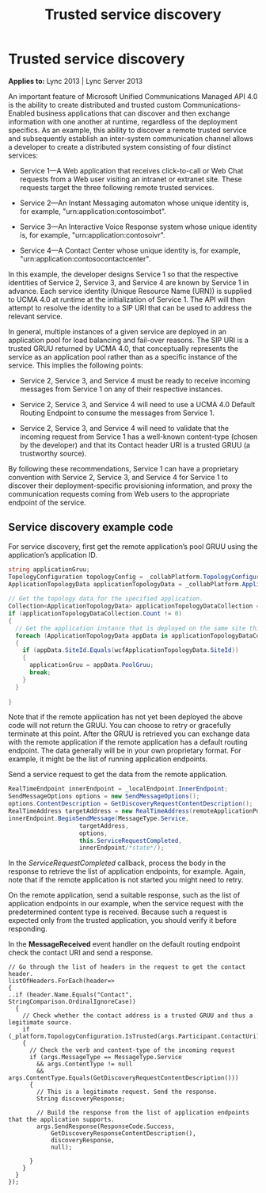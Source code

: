 ﻿---
title: Trusted service discovery
TOCTitle: Trusted service discovery
ms:assetid: e9d21856-ce1b-4dfa-8817-fc5e604e974b
ms:mtpsurl: https://msdn.microsoft.com/en-us/library/Dn465967(v=office.15)
ms:contentKeyID: 57102528
ms.date: 07/25/2014
mtps_version: v=office.15
dev_langs:
- csharp
---

# Trusted service discovery


**Applies to:** Lync 2013 | Lync Server 2013

An important feature of Microsoft Unified Communications Managed API 4.0 is the ability to create distributed and trusted custom Communications-Enabled business applications that can discover and then exchange information with one another at runtime, regardless of the deployment specifics. As an example, this ability to discover a remote trusted service and subsequently establish an inter-system communication channel allows a developer to create a distributed system consisting of four distinct services:

  - Service 1—A Web application that receives click-to-call or Web Chat requests from a Web user visiting an intranet or extranet site. These requests target the three following remote trusted services.

  - Service 2—An Instant Messaging automaton whose unique identity is, for example, "urn:application:contosoimbot".

  - Service 3—An Interactive Voice Response system whose unique identity is, for example, "urn:application:contosoivr".

  - Service 4—A Contact Center whose unique identity is, for example, "urn:application:contosocontactcenter".

In this example, the developer designs Service 1 so that the respective identities of Service 2, Service 3, and Service 4 are known by Service 1 in advance. Each service identity (Unique Resource Name (URN)) is supplied to UCMA 4.0 at runtime at the initialization of Service 1. The API will then attempt to resolve the identity to a SIP URI that can be used to address the relevant service.

In general, multiple instances of a given service are deployed in an application pool for load balancing and fail-over reasons. The SIP URI is a trusted GRUU returned by UCMA 4.0, that conceptually represents the service as an application pool rather than as a specific instance of the service. This implies the following points:

  - Service 2, Service 3, and Service 4 must be ready to receive incoming messages from Service 1 on any of their respective instances.

  - Service 2, Service 3, and Service 4 will need to use a UCMA 4.0 Default Routing Endpoint to consume the messages from Service 1.

  - Service 2, Service 3, and Service 4 will need to validate that the incoming request from Service 1 has a well-known content-type (chosen by the developer) and that its Contact header URI is a trusted GRUU (a trustworthy source).

By following these recommendations, Service 1 can have a proprietary convention with Service 2, Service 3, and Service 4 for Service 1 to discover their deployment-specific provisioning information, and proxy the communication requests coming from Web users to the appropriate endpoint of the service.

## Service discovery example code

For service discovery, first get the remote application’s pool GRUU using the application’s application ID.

``` csharp
string applicationGruu;
TopologyConfiguration topologyConfig = _collabPlatform.TopologyConfiguration;
ApplicationTopologyData applicationTopologyData = _collabPlatform.ApplicationTopologyData;
   
// Get the topology data for the specified application.
Collection<ApplicationTopologyData> applicationTopologyDataCollection = topologyConfig.GetApplicationTopologyData(applicationId);
if (applicationTopologyDataCollection.Count != 0)
{
  // Get the application instance that is deployed on the same site this application is on.
  foreach (ApplicationTopologyData appData in applicationTopologyDataCollection)
  {
    if (appData.SiteId.Equals(wcfApplicationTopologyData.SiteId))
    {
      applicationGruu = appData.PoolGruu;
      break;
    }
  }
 
}
```

Note that if the remote application has not yet been deployed the above code will not return the GRUU. You can choose to retry or gracefully terminate at this point. After the GRUU is retrieved you can exchange data with the remote application if the remote application has a default routing endpoint. The data generally will be in your own proprietary format. For example, it might be the list of running application endpoints.

Send a service request to get the data from the remote application.

``` csharp
RealTimeEndpoint innerEndpoint = _localEndpoint.InnerEndpoint;
SendMessageOptions options = new SendMessageOptions();
options.ContentDescription = GetDiscoveryRequestContentDescription();
RealTimeAddress targetAddress = new RealTimeAddress(remoteApplicationPoolGruu);
innerEndpoint.BeginSendMessage(MessageType.Service,
                    targetAddress,
                    options,
                    this.ServiceRequestCompleted,
                    innerEndpoint/*state*/);
```

In the *ServiceRequestCompleted* callback, process the body in the response to retrieve the list of application endpoints, for example. Again, note that if the remote application is not started you might need to retry.

On the remote application, send a suitable response, such as the list of application endpoints in our example, when the service request with the predetermined content type is received. Because such a request is expected only from the trusted application, you should verify it before responding.

In the **MessageReceived** event handler on the default routing endpoint check the contact URI and send a response.

    // Go through the list of headers in the request to get the contact header.
    listOfHeaders.ForEach(header=> 
    {
    ..if (header.Name.Equals("Contact", StringComparison.OrdinalIgnoreCase))
      {
        // Check whether the contact address is a trusted GRUU and thus a legitimate source.
        if (_platform.TopologyConfiguration.IsTrusted(args.Participant.ContactUri))
        {
          // Check the verb and content-type of the incoming request
          if (args.MessageType == MessageType.Service 
            && args.ContentType != null
            && args.ContentType.Equals(GetDiscoveryRequestContentDescription()))
          {
            // This is a legitimate request. Send the response.
            String discoveryResponse;
                  
            // Build the response from the list of application endpoints that the application supports.
            args.SendResponse(ResponseCode.Success,
                GetDiscoveryResponseContentDescription(),
                discoveryResponse, 
                null);
     
          }
        }
      }
    });

